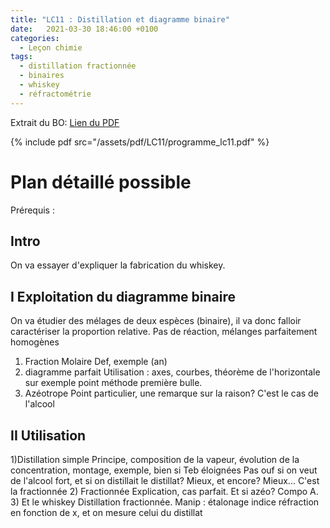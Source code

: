 ```yaml
---
title: "LC11 : Distillation et diagramme binaire"
date:   2021-03-30 18:46:00 +0100
categories:
  - Leçon chimie
tags:
  - distillation fractionnée
  - binaires
  - whiskey
  - réfractométrie
---
```

Extrait du BO:
[Lien du PDF](/assets/pdf/LC11/programme_lc11.pdf)

{% include pdf src="/assets/pdf/LC11/programme_lc11.pdf" %}


# Plan détaillé possible
Prérequis : 
## Intro
On va essayer d'expliquer la fabrication du whiskey.
## I Exploitation du diagramme binaire
On va étudier des mélages de deux espèces (binaire), il va donc falloir caractériser la proportion relative. Pas de réaction, mélanges parfaitement homogènes
1) Fraction Molaire
Def, exemple (an)
2) diagramme parfait
Utilisation : axes, courbes, théorème de l'horizontale sur exemple point méthode première bulle.
3) Azéotrope
Point particulier, une remarque sur la raison? C'est le cas de l'alcool

## II Utilisation
1)Distillation simple
Principe, composition de la vapeur, évolution de la concentration, montage, exemple, bien si Teb éloignées
Pas ouf si on veut de l'alcool fort, et si on distillait le distillat? Mieux, et encore? Mieux... C'est la fractionnée
2) Fractionnée
Explication, cas parfait. Et si azéo? Compo A.
3) Et le whiskey
Distillation fractionnée. Manip : étalonage indice réfraction en fonction de x, et on mesure celui du distillat
